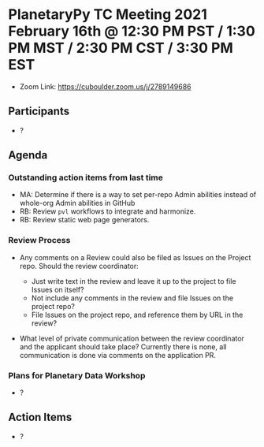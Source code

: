 # PlanetaryPy TC Meeting 2021 February 16th @ 12:30 PM PST / 1:30 PM MST / 2:30 PM CST / 3:30 PM EST

* Zoom Link: https://cuboulder.zoom.us/j/2789149686

## Participants

* ? 

## Agenda

### Outstanding action items from last time

* MA: Determine if there is a way to set per-repo Admin abilities instead of 
  whole-org Admin abilities in GitHub
* RB: Review `pvl` workflows to integrate and harmonize.
* RB: Review static web page generators.


### Review Process
* Any comments on a Review could also be filed as Issues on the Project repo.
  Should the review coordinator:
  * Just write text in the review and leave it up to the project to file Issues on itself?
  * Not include any comments in the review and file Issues on the project repo?
  * File Issues on the project repo, and reference them by URL in the review?

* What level of private communication between the review coordinator and the applicant
  should take place?  Currently there is none, all communication is done via comments
  on the application PR.


### Plans for Planetary Data Workshop

* ?



## Action Items

* ?
